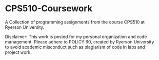 # CPS510-Coursework
A Collection of programming assignments from the course CPS510 at Ryerson University.

Disclaimer: This work is posted for my personal organization and code management. Please adhere to POLICY 60, created by Ryerson University to avoid academic misconduct such as plagiarism of code in labs and project work.
